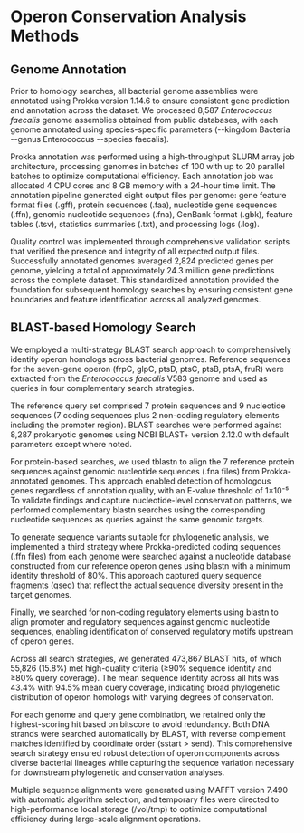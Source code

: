 # Operon Conservation Analysis Methods

## Genome Annotation

Prior to homology searches, all bacterial genome assemblies were annotated using Prokka version 1.14.6 to ensure consistent gene prediction and annotation across the dataset. We processed 8,587 *Enterococcus faecalis* genome assemblies obtained from public databases, with each genome annotated using species-specific parameters (--kingdom Bacteria --genus Enterococcus --species faecalis).

Prokka annotation was performed using a high-throughput SLURM array job architecture, processing genomes in batches of 100 with up to 20 parallel batches to optimize computational efficiency. Each annotation job was allocated 4 CPU cores and 8 GB memory with a 24-hour time limit. The annotation pipeline generated eight output files per genome: gene feature format files (.gff), protein sequences (.faa), nucleotide gene sequences (.ffn), genomic nucleotide sequences (.fna), GenBank format (.gbk), feature tables (.tsv), statistics summaries (.txt), and processing logs (.log).

Quality control was implemented through comprehensive validation scripts that verified the presence and integrity of all expected output files. Successfully annotated genomes averaged 2,824 predicted genes per genome, yielding a total of approximately 24.3 million gene predictions across the complete dataset. This standardized annotation provided the foundation for subsequent homology searches by ensuring consistent gene boundaries and feature identification across all analyzed genomes.

## BLAST-based Homology Search

We employed a multi-strategy BLAST search approach to comprehensively identify operon homologs across bacterial genomes. Reference sequences for the seven-gene operon (frpC, glpC, ptsD, ptsC, ptsB, ptsA, fruR) were extracted from the *Enterococcus faecalis* V583 genome and used as queries in four complementary search strategies.

The reference query set comprised 7 protein sequences and 9 nucleotide sequences (7 coding sequences plus 2 non-coding regulatory elements including the promoter region). BLAST searches were performed against 8,287 prokaryotic genomes using NCBI BLAST+ version 2.12.0 with default parameters except where noted.

For protein-based searches, we used tblastn to align the 7 reference protein sequences against genomic nucleotide sequences (.fna files) from Prokka-annotated genomes. This approach enabled detection of homologous genes regardless of annotation quality, with an E-value threshold of 1×10⁻⁵. To validate findings and capture nucleotide-level conservation patterns, we performed complementary blastn searches using the corresponding nucleotide sequences as queries against the same genomic targets.

To generate sequence variants suitable for phylogenetic analysis, we implemented a third strategy where Prokka-predicted coding sequences (.ffn files) from each genome were searched against a nucleotide database constructed from our reference operon genes using blastn with a minimum identity threshold of 80%. This approach captured query sequence fragments (qseq) that reflect the actual sequence diversity present in the target genomes.

Finally, we searched for non-coding regulatory elements using blastn to align promoter and regulatory sequences against genomic nucleotide sequences, enabling identification of conserved regulatory motifs upstream of operon genes.

Across all search strategies, we generated 473,867 BLAST hits, of which 55,826 (15.8%) met high-quality criteria (≥90% sequence identity and ≥80% query coverage). The mean sequence identity across all hits was 43.4% with 94.5% mean query coverage, indicating broad phylogenetic distribution of operon homologs with varying degrees of conservation.

For each genome and query gene combination, we retained only the highest-scoring hit based on bitscore to avoid redundancy. Both DNA strands were searched automatically by BLAST, with reverse complement matches identified by coordinate order (sstart > send). This comprehensive search strategy ensured robust detection of operon components across diverse bacterial lineages while capturing the sequence variation necessary for downstream phylogenetic and conservation analyses.

Multiple sequence alignments were generated using MAFFT version 7.490 with automatic algorithm selection, and temporary files were directed to high-performance local storage (/vol/tmp) to optimize computational efficiency during large-scale alignment operations.
